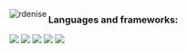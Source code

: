 <!--
**rdenise/rdenise** is a ✨ _special_ ✨ repository because its `README.md` (this file) appears on your GitHub profile.

Here are some ideas to get you started:

- 🔭 I’m currently working on ...
- 🌱 I’m currently learning ...
- 👯 I’m looking to collaborate on ...
- 🤔 I’m looking for help with ...
- 💬 Ask me about ...
- 📫 How to reach me: ...
- 😄 Pronouns: ...
- ⚡ Fun fact: ...
-->

<!--[![Top languages](https://github-readme-stats.vercel.app/api/top-langs/?username=rdenise&hide=Tex,PostScript&theme=chartreuse-dark)](https://github.com/anuraghazra/github-readme-stats)-->

<p><img align="left" src="https://github-readme-stats.vercel.app/api/top-langs?username=rdenise&show_icons=true&locale=en&layout=compact&border_color=2a2f3a&custom_title=Most used languages:&langs_count=9&theme=chartreuse-dark" alt="rdenise" /></p> 

### Languages and frameworks: 

<!-- <span><img src="https://raw.githubusercontent.com/github/explore/80688e429a7d4ef2fca1e82350fe8e3517d3494d/topics/python/python.png" width=30px></span>&nbsp;
<span><img src="https://raw.githubusercontent.com/github/explore/80688e429a7d4ef2fca1e82350fe8e3517d3494d/topics/r/r.png" width=30px></span>&nbsp;
<span><img src="https://raw.githubusercontent.com/github/explore/80688e429a7d4ef2fca1e82350fe8e3517d3494d/topics/bash/bash.png" width=30px></span>&nbsp;
<span><img src="https://raw.githubusercontent.com/github/explore/80688e429a7d4ef2fca1e82350fe8e3517d3494d/topics/css/css.png" width=30px></span>&nbsp;
<span><img src="https://raw.githubusercontent.com/github/explore/80688e429a7d4ef2fca1e82350fe8e3517d3494d/topics/html/html.png" width=30px></span>&nbsp;
<span><img src="https://raw.githubusercontent.com/github/explore/80688e429a7d4ef2fca1e82350fe8e3517d3494d/topics/linux/linux.png" width=30px></span>&nbsp;
<span><img src="https://raw.githubusercontent.com/github/explore/80688e429a7d4ef2fca1e82350fe8e3517d3494d/topics/latex/latex.png" width=30px></span>&nbsp; -->
<!-- <span><img src="" width=30px></span>&nbsp; -->

![](https://img.shields.io/badge/python-%2314354C.svg?style=for-the-badge&logo=python&logoColor=green)
![](https://img.shields.io/badge/r-%2314354C.svg?style=for-the-badge&logo=r&logoColor=3885F1)
![](https://img.shields.io/badge/Shell_Script-%2314354C?style=for-the-badge&logo=gnu-bash&logoColor=green)
![](https://img.shields.io/badge/Linux-%2314354C?style=for-the-badge&logo=linux&logoColor=white)
![](https://img.shields.io/badge/latex-%2314354C.svg?style=for-the-badge&logo=latex&logoColor=008181)

<!-- [![](https://github-readme-stats.vercel.app/api?username=rdenise&show_icons=true&count_private=true&hide_rank=false&include_all_commits=false&custom_title=Statistics:&theme=blue-green)](https://github.com/anuraghazra/github-readme-stats) -->
